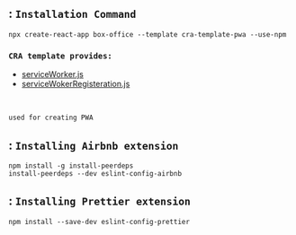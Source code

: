 ## : `Installation Command `
```
npx create-react-app box-office --template cra-template-pwa --use-npm
```

### `CRA template provides:` 
+ [serviceWorker.js](src\service-worker.js)
+ [serviceWokerRegisteration.js](src/serviceWokerRegisteration.js)
<br/>

`used for creating PWA`

## : `Installing Airbnb extension` 
```
npm install -g install-peerdeps
install-peerdeps --dev eslint-config-airbnb
```

## : `Installing Prettier extension` 
```
npm install --save-dev eslint-config-prettier
```